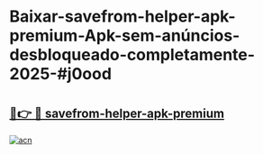 # Baixar-savefrom-helper-apk-premium-Apk-sem-anúncios-desbloqueado-completamente-2025-#j0ood

# <h2><a href="https://ainizakaria.my?title=savefrom-helper-apk-premium&ref=24M">🔗👉 🔴 savefrom-helper-apk-premium</a></h2>

[![acn](https://github.com/user-attachments/assets/0f9c940e-d8b0-45ae-aac7-cd30a18b3e1c)](https://ainizakaria.my?title=savefrom-helper-apk-premium&ref=24M)

